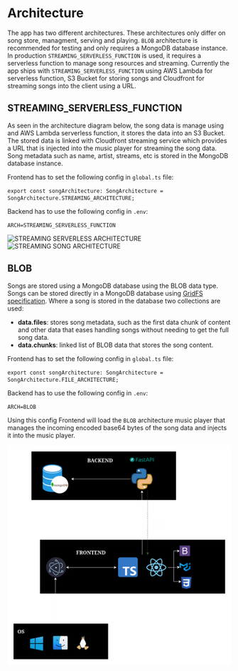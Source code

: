 # Architecture

The app has two different architectures. These architectures only differ on song store, managment, serving
and playing. `BLOB` architecture is recommended for testing and only requires a MongoDB database instance. In production `STREAMING_SERVERLESS_FUNCTION` is used, it requires a serverless function to manage song resources and streaming. Currently the app ships with `STREAMING_SERVERLESS_FUNCTION` using AWS Lambda for serverless function, S3 Bucket for storing songs and Cloudfront for streaming songs into the client using a URL.

## STREAMING_SERVERLESS_FUNCTION

As seen in the architecture diagram below, the song data is manage using and AWS Lambda serverless function, it
stores the data into an S3 Bucket. The stored data is linked with Cloudfront streaming service which provides
a URL that is injected into the music player for streaming the song data. Song metadata such as name, artist, streams, etc is stored in the MongoDB database instance.

Frontend has to set the following config in `global.ts` file:

```
export const songArchitecture: SongArchitecture = SongArchitecture.STREAMING_ARCHITECTURE;
```

Backend has to use the following config in `.env`:

```
ARCH=STREAMING_SERVERLESS_FUNCTION
```

![STREAMING SERVERLESS ARCHITECTURE](assets/architecture/app_architecture_aws_serverless.png)
![STREAMING SONG ARCHITECTURE](assets/architecture/song_architecture_aws_serverless_function.png)


## BLOB

Songs are stored using a MongoDB database using the BLOB data type. Songs can be stored directly in a MongoDB database using [GridFS specification](https://www.mongodb.com/docs/manual/core/gridfs/). Where
a song is stored in the database two collections are used:

* **data.files**: stores song metadata, such as the first data chunk of content and other data that
eases handling songs without needing to get the full song data.
* **data.chunks**: linked list of BLOB data that stores the song content.

Frontend has to set the following config in `global.ts` file:

```
export const songArchitecture: SongArchitecture = SongArchitecture.FILE_ARCHITECTURE;
```

Backend has to use the following config in `.env`:

```
ARCH=BLOB
```

Using this config Frontend will load the `BLOB` architecture music player that manages the incoming
encoded base64 bytes of the song data and injects it into the music player.

![BLOB ARCHITECTURE](assets/architecture/app_architecture_blob.png)
